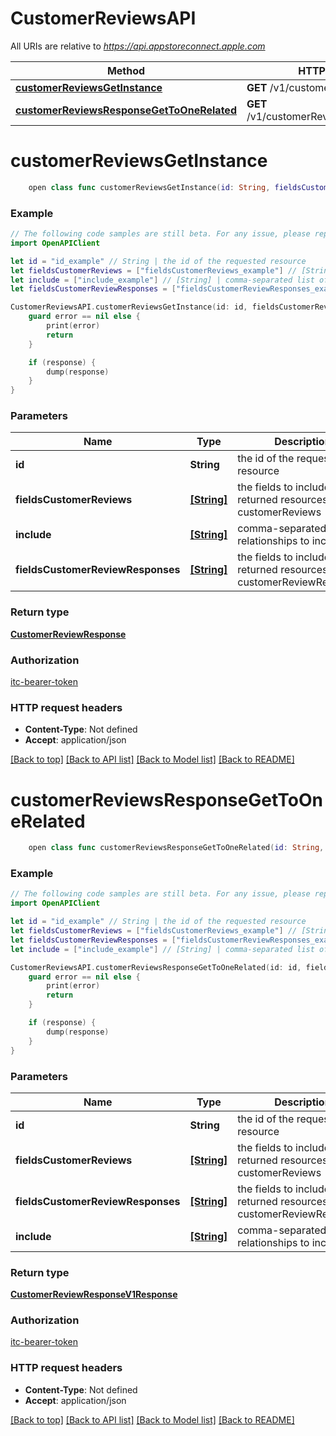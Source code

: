 # CustomerReviewsAPI

All URIs are relative to *https://api.appstoreconnect.apple.com*

Method | HTTP request | Description
------------- | ------------- | -------------
[**customerReviewsGetInstance**](CustomerReviewsAPI.md#customerreviewsgetinstance) | **GET** /v1/customerReviews/{id} | 
[**customerReviewsResponseGetToOneRelated**](CustomerReviewsAPI.md#customerreviewsresponsegettoonerelated) | **GET** /v1/customerReviews/{id}/response | 


# **customerReviewsGetInstance**
```swift
    open class func customerReviewsGetInstance(id: String, fieldsCustomerReviews: [FieldsCustomerReviews_customerReviewsGetInstance]? = nil, include: [Include_customerReviewsGetInstance]? = nil, fieldsCustomerReviewResponses: [FieldsCustomerReviewResponses_customerReviewsGetInstance]? = nil, completion: @escaping (_ data: CustomerReviewResponse?, _ error: Error?) -> Void)
```



### Example
```swift
// The following code samples are still beta. For any issue, please report via http://github.com/OpenAPITools/openapi-generator/issues/new
import OpenAPIClient

let id = "id_example" // String | the id of the requested resource
let fieldsCustomerReviews = ["fieldsCustomerReviews_example"] // [String] | the fields to include for returned resources of type customerReviews (optional)
let include = ["include_example"] // [String] | comma-separated list of relationships to include (optional)
let fieldsCustomerReviewResponses = ["fieldsCustomerReviewResponses_example"] // [String] | the fields to include for returned resources of type customerReviewResponses (optional)

CustomerReviewsAPI.customerReviewsGetInstance(id: id, fieldsCustomerReviews: fieldsCustomerReviews, include: include, fieldsCustomerReviewResponses: fieldsCustomerReviewResponses) { (response, error) in
    guard error == nil else {
        print(error)
        return
    }

    if (response) {
        dump(response)
    }
}
```

### Parameters

Name | Type | Description  | Notes
------------- | ------------- | ------------- | -------------
 **id** | **String** | the id of the requested resource | 
 **fieldsCustomerReviews** | [**[String]**](String.md) | the fields to include for returned resources of type customerReviews | [optional] 
 **include** | [**[String]**](String.md) | comma-separated list of relationships to include | [optional] 
 **fieldsCustomerReviewResponses** | [**[String]**](String.md) | the fields to include for returned resources of type customerReviewResponses | [optional] 

### Return type

[**CustomerReviewResponse**](CustomerReviewResponse.md)

### Authorization

[itc-bearer-token](../README.md#itc-bearer-token)

### HTTP request headers

 - **Content-Type**: Not defined
 - **Accept**: application/json

[[Back to top]](#) [[Back to API list]](../README.md#documentation-for-api-endpoints) [[Back to Model list]](../README.md#documentation-for-models) [[Back to README]](../README.md)

# **customerReviewsResponseGetToOneRelated**
```swift
    open class func customerReviewsResponseGetToOneRelated(id: String, fieldsCustomerReviews: [FieldsCustomerReviews_customerReviewsResponseGetToOneRelated]? = nil, fieldsCustomerReviewResponses: [FieldsCustomerReviewResponses_customerReviewsResponseGetToOneRelated]? = nil, include: [Include_customerReviewsResponseGetToOneRelated]? = nil, completion: @escaping (_ data: CustomerReviewResponseV1Response?, _ error: Error?) -> Void)
```



### Example
```swift
// The following code samples are still beta. For any issue, please report via http://github.com/OpenAPITools/openapi-generator/issues/new
import OpenAPIClient

let id = "id_example" // String | the id of the requested resource
let fieldsCustomerReviews = ["fieldsCustomerReviews_example"] // [String] | the fields to include for returned resources of type customerReviews (optional)
let fieldsCustomerReviewResponses = ["fieldsCustomerReviewResponses_example"] // [String] | the fields to include for returned resources of type customerReviewResponses (optional)
let include = ["include_example"] // [String] | comma-separated list of relationships to include (optional)

CustomerReviewsAPI.customerReviewsResponseGetToOneRelated(id: id, fieldsCustomerReviews: fieldsCustomerReviews, fieldsCustomerReviewResponses: fieldsCustomerReviewResponses, include: include) { (response, error) in
    guard error == nil else {
        print(error)
        return
    }

    if (response) {
        dump(response)
    }
}
```

### Parameters

Name | Type | Description  | Notes
------------- | ------------- | ------------- | -------------
 **id** | **String** | the id of the requested resource | 
 **fieldsCustomerReviews** | [**[String]**](String.md) | the fields to include for returned resources of type customerReviews | [optional] 
 **fieldsCustomerReviewResponses** | [**[String]**](String.md) | the fields to include for returned resources of type customerReviewResponses | [optional] 
 **include** | [**[String]**](String.md) | comma-separated list of relationships to include | [optional] 

### Return type

[**CustomerReviewResponseV1Response**](CustomerReviewResponseV1Response.md)

### Authorization

[itc-bearer-token](../README.md#itc-bearer-token)

### HTTP request headers

 - **Content-Type**: Not defined
 - **Accept**: application/json

[[Back to top]](#) [[Back to API list]](../README.md#documentation-for-api-endpoints) [[Back to Model list]](../README.md#documentation-for-models) [[Back to README]](../README.md)

